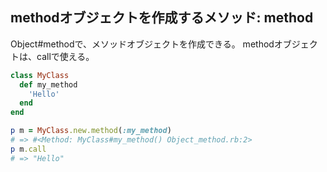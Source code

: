 ## methodオブジェクトを作成するメソッド: method

Object#methodで、メソッドオブジェクトを作成できる。
methodオブジェクトは、callで使える。

```ruby
class MyClass
  def my_method
    'Hello'
  end
end

p m = MyClass.new.method(:my_method)
# => #<Method: MyClass#my_method() Object_method.rb:2>
p m.call
# => "Hello"
```
